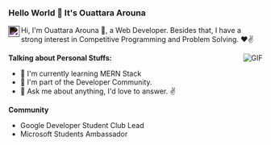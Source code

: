 ### Hello World 👋 It's Ouattara Arouna

<a href="https://www.linkedin.com/in/arouna-ouattara/">
  <img align="left" alt="LinkedIn Logo" width="22px" src="https://cdn.jsdelivr.net/npm/simple-icons@v3/icons/linkedin.svg" style="filter: invert(1);"/>
</a>

Hi, I'm Ouattara Arouna 🙌, a Web Developer. Besides that, I have a strong interest in Competitive Programming and Problem Solving. ❤✌

<img align="right" alt="GIF" src="https://media.giphy.com/media/USV0ym3bVWQJJmNu3N/giphy.gif"/>

**Talking about Personal Stuffs:**

- 🌱 I'm currently learning MERN Stack
- 👯 I'm part of the Developer Community.
- 💬 Ask me about anything, I'd love to answer. ✌

**Community**
- Google Developer Student Club Lead
- Microsoft Students Ambassador 
